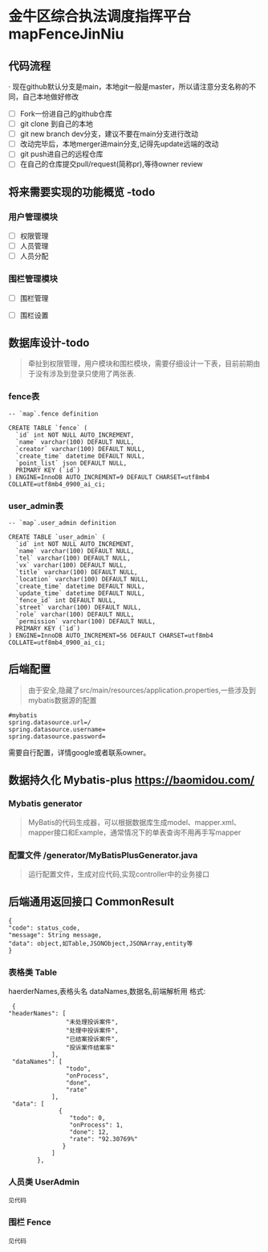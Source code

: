 # 金牛区综合执法调度指挥平台  mapFenceJinNiu
## 代码流程
· 现在github默认分支是main，本地git一般是master，所以请注意分支名称的不同，自己本地做好修改
- [ ] Fork一份进自己的github仓库
- [ ] git clone 到自己的本地
- [ ] git new branch dev分支，建议不要在main分支进行改动
- [ ] 改动完毕后，本地merger进main分支,记得先update远端的改动
- [ ] git push进自己的远程仓库
- [ ] 在自己的仓库提交pull/request(简称pr),等待owner review
## 将来需要实现的功能概览 -todo 
### 用户管理模块
- [ ] 权限管理
- [ ] 人员管理
- [ ] 人员分配
### 围栏管理模块
- [ ] 围栏管理
-  [ ] 围栏设置


## 数据库设计-todo
> 牵扯到权限管理，用户模块和围栏模块，需要仔细设计一下表，目前前期由于没有涉及到登录只使用了两张表.
### fence表
```
-- `map`.fence definition

CREATE TABLE `fence` (
  `id` int NOT NULL AUTO_INCREMENT,
  `name` varchar(100) DEFAULT NULL,
  `creator` varchar(100) DEFAULT NULL,
  `create_time` datetime DEFAULT NULL,
  `point_list` json DEFAULT NULL,
  PRIMARY KEY (`id`)
) ENGINE=InnoDB AUTO_INCREMENT=9 DEFAULT CHARSET=utf8mb4 COLLATE=utf8mb4_0900_ai_ci;
```
### user_admin表
```
-- `map`.user_admin definition

CREATE TABLE `user_admin` (
  `id` int NOT NULL AUTO_INCREMENT,
  `name` varchar(100) DEFAULT NULL,
  `tel` varchar(100) DEFAULT NULL,
  `vx` varchar(100) DEFAULT NULL,
  `title` varchar(100) DEFAULT NULL,
  `location` varchar(100) DEFAULT NULL,
  `create_time` datetime DEFAULT NULL,
  `update_time` datetime DEFAULT NULL,
  `fence_id` int DEFAULT NULL,
  `street` varchar(100) DEFAULT NULL,
  `role` varchar(100) DEFAULT NULL,
  `permission` varchar(100) DEFAULT NULL,
  PRIMARY KEY (`id`)
) ENGINE=InnoDB AUTO_INCREMENT=56 DEFAULT CHARSET=utf8mb4 COLLATE=utf8mb4_0900_ai_ci;
```


## 后端配置
>由于安全,隐藏了src/main/resources/application.properties,一些涉及到mybatis数据源的配置

```
#mybatis
spring.datasource.url=/
spring.datasource.username=
spring.datasource.password=
```
需要自行配置，详情google或者联系owner。


## 数据持久化 Mybatis-plus https://baomidou.com/
### Mybatis generator
>MyBatis的代码生成器，可以根据数据库生成model、mapper.xml、mapper接口和Example，通常情况下的单表查询不用再手写mapper

### 配置文件 /generator/MyBatisPlusGenerator.java
>运行配置文件，生成对应代码,实现controller中的业务接口

##  后端通用返回接口 CommonResult
```
{
"code": status_code,
"message": String message,
"data": object,如Table,JSONObject,JSONArray,entity等
}
```
### 表格类 Table 
haerderNames,表格头名
dataNames,数据名,前端解析用
格式:
```
 {
"headerNames": [
                "未处理投诉案件",
                "处理中投诉案件",
                "已结案投诉案件",
                "投诉案件结案率"
            ],
 "dataNames": [
                "todo",
                "onProcess",
                "done",
                "rate"
            ],
 "data": [
              {
                 "todo": 0,
                 "onProcess": 1,
                 "done": 12,
                 "rate": "92.30769%"
               }
            ]
        },
```
### 人员类 UserAdmin
```
见代码
```
### 围栏   Fence
```
见代码
```


